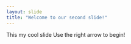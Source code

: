 ```yaml
---
layout: slide
title: "Welcome to our second slide!"
---
```

This my cool slide
Use the right arrow to begin!
